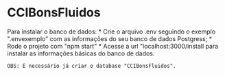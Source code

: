 # CCIBonsFluidos

Para instalar o banco de dados:
    * Crie o arquivo .env seguindo o exemplo ".envexemplo" com as informações do seu banco de dados Postgress;
    * Rode o projeto com "npm start"
    * Acesse a url "localhost:3000/install para instalar as informações básicas do banco de dados.
    
    OBS: É necessário já criar o database "CCIBonsFluidos".
